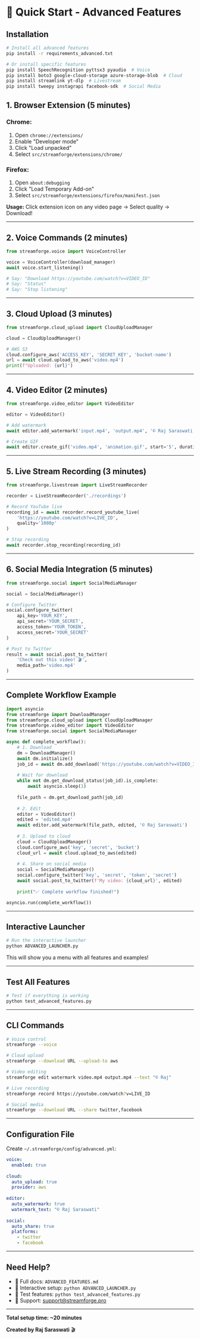 # 🚀 Quick Start - Advanced Features

## Installation

```bash
# Install all advanced features
pip install -r requirements_advanced.txt

# Or install specific features
pip install SpeechRecognition pyttsx3 pyaudio  # Voice
pip install boto3 google-cloud-storage azure-storage-blob  # Cloud
pip install streamlink yt-dlp  # Livestream
pip install tweepy instagrapi facebook-sdk  # Social Media
```

## 1. Browser Extension (5 minutes)

### Chrome:
1. Open `chrome://extensions/`
2. Enable "Developer mode"
3. Click "Load unpacked"
4. Select `src/streamforge/extensions/chrome/`

### Firefox:
1. Open `about:debugging`
2. Click "Load Temporary Add-on"
3. Select `src/streamforge/extensions/firefox/manifest.json`

**Usage:** Click extension icon on any video page → Select quality → Download!

---

## 2. Voice Commands (2 minutes)

```python
from streamforge.voice import VoiceController

voice = VoiceController(download_manager)
await voice.start_listening()

# Say: "Download https://youtube.com/watch?v=VIDEO_ID"
# Say: "Status"
# Say: "Stop listening"
```

---

## 3. Cloud Upload (3 minutes)

```python
from streamforge.cloud_upload import CloudUploadManager

cloud = CloudUploadManager()

# AWS S3
cloud.configure_aws('ACCESS_KEY', 'SECRET_KEY', 'bucket-name')
url = await cloud.upload_to_aws('video.mp4')
print(f"Uploaded: {url}")
```

---

## 4. Video Editor (2 minutes)

```python
from streamforge.video_editor import VideoEditor

editor = VideoEditor()

# Add watermark
await editor.add_watermark('input.mp4', 'output.mp4', '© Raj Saraswati')

# Create GIF
await editor.create_gif('video.mp4', 'animation.gif', start='5', duration='3')
```

---

## 5. Live Stream Recording (3 minutes)

```python
from streamforge.livestream import LiveStreamRecorder

recorder = LiveStreamRecorder('./recordings')

# Record YouTube live
recording_id = await recorder.record_youtube_live(
    'https://youtube.com/watch?v=LIVE_ID',
    quality='1080p'
)

# Stop recording
await recorder.stop_recording(recording_id)
```

---

## 6. Social Media Integration (5 minutes)

```python
from streamforge.social import SocialMediaManager

social = SocialMediaManager()

# Configure Twitter
social.configure_twitter(
    api_key='YOUR_KEY',
    api_secret='YOUR_SECRET',
    access_token='YOUR_TOKEN',
    access_secret='YOUR_SECRET'
)

# Post to Twitter
result = await social.post_to_twitter(
    'Check out this video! 🎬',
    media_path='video.mp4'
)
```

---

## Complete Workflow Example

```python
import asyncio
from streamforge import DownloadManager
from streamforge.cloud_upload import CloudUploadManager
from streamforge.video_editor import VideoEditor
from streamforge.social import SocialMediaManager

async def complete_workflow():
    # 1. Download
    dm = DownloadManager()
    await dm.initialize()
    job_id = await dm.add_download('https://youtube.com/watch?v=VIDEO_ID')
    
    # Wait for download
    while not dm.get_download_status(job_id).is_complete:
        await asyncio.sleep(1)
    
    file_path = dm.get_download_path(job_id)
    
    # 2. Edit
    editor = VideoEditor()
    edited = 'edited.mp4'
    await editor.add_watermark(file_path, edited, '© Raj Saraswati')
    
    # 3. Upload to cloud
    cloud = CloudUploadManager()
    cloud.configure_aws('key', 'secret', 'bucket')
    cloud_url = await cloud.upload_to_aws(edited)
    
    # 4. Share on social media
    social = SocialMediaManager()
    social.configure_twitter('key', 'secret', 'token', 'secret')
    await social.post_to_twitter(f'My video: {cloud_url}', edited)
    
    print("✅ Complete workflow finished!")

asyncio.run(complete_workflow())
```

---

## Interactive Launcher

```bash
# Run the interactive launcher
python ADVANCED_LAUNCHER.py
```

This will show you a menu with all features and examples!

---

## Test All Features

```bash
# Test if everything is working
python test_advanced_features.py
```

---

## CLI Commands

```bash
# Voice control
streamforge --voice

# Cloud upload
streamforge --download URL --upload-to aws

# Video editing
streamforge edit watermark video.mp4 output.mp4 --text "© Raj"

# Live recording
streamforge record https://youtube.com/watch?v=LIVE_ID

# Social media
streamforge --download URL --share twitter,facebook
```

---

## Configuration File

Create `~/.streamforge/config/advanced.yml`:

```yaml
voice:
  enabled: true
  
cloud:
  auto_upload: true
  provider: aws
  
editor:
  auto_watermark: true
  watermark_text: "© Raj Saraswati"
  
social:
  auto_share: true
  platforms:
    - twitter
    - facebook
```

---

## Need Help?

- 📖 Full docs: `ADVANCED_FEATURES.md`
- 🚀 Interactive setup: `python ADVANCED_LAUNCHER.py`
- 🧪 Test features: `python test_advanced_features.py`
- 💬 Support: support@streamforge.pro

---

**Total setup time: ~20 minutes**

**Created by Raj Saraswati** 🎬
